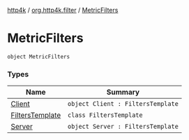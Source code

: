 [http4k](../../index.md) / [org.http4k.filter](../index.md) / [MetricFilters](./index.md)

# MetricFilters

`object MetricFilters`

### Types

| Name | Summary |
|---|---|
| [Client](-client.md) | `object Client : FiltersTemplate` |
| [FiltersTemplate](-filters-template/index.md) | `class FiltersTemplate` |
| [Server](-server.md) | `object Server : FiltersTemplate` |
